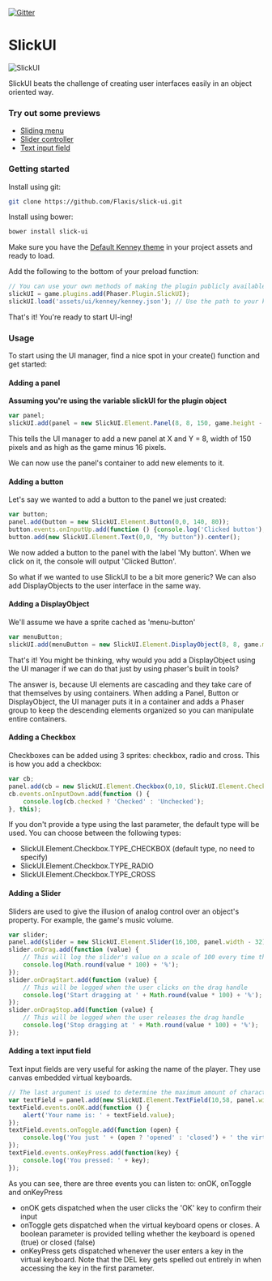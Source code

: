 [![Gitter](https://badges.gitter.im/slick-ui/Lobby.svg)](https://gitter.im/slick-ui/Lobby?utm_source=badge&utm_medium=badge&utm_campaign=pr-badge)
# SlickUI
![SlickUI](http://slick-ui.com/img/portfolio/thumbnails/1.jpg)

SlickUI beats the challenge of creating user interfaces easily in an object oriented way.

### Try out some previews
* [Sliding menu](http://slick-ui.com/preview/menu.html)
* [Slider controller](http://slick-ui.com/preview/slider.html)
* [Text input field](http://slick-ui.com/preview/text-field.html)

### Getting started
Install using git:
```sh
git clone https://github.com/Flaxis/slick-ui.git
```
Install using bower:
```sh
bower install slick-ui
```

Make sure you have the [Default Kenney theme] in your project assets and ready to load.

Add the following to the bottom of your preload function:
```javascript
// You can use your own methods of making the plugin publicly available. Setting it as a global variable is the easiest solution.
slickUI = game.plugins.add(Phaser.Plugin.SlickUI);
slickUI.load('assets/ui/kenney/kenney.json'); // Use the path to your kenney.json. This is the file that defines your theme.
```

That's it! You're ready to start UI-ing!

### Usage

To start using the UI manager, find a nice spot in your create() function and get started:

#### Adding a panel
**Assuming you're using the variable slickUI for the plugin object**

```javascript
var panel;
slickUI.add(panel = new SlickUI.Element.Panel(8, 8, 150, game.height - 16));
```
This tells the UI manager to add a new panel at X and Y = 8, width of 150 pixels and as high as the game minus 16 pixels.

We can now use the panel's container to add new elements to it.

#### Adding a button
Let's say we wanted to add a button to the panel we just created:
```javascript
var button;
panel.add(button = new SlickUI.Element.Button(0,0, 140, 80));
button.events.onInputUp.add(function () {console.log('Clicked button');});
button.add(new SlickUI.Element.Text(0,0, "My button")).center();
```
We now added a button to the panel with the label 'My button'. When we click on it, the console will output 'Clicked Button'.

So what if we wanted to use SlickUI to be a bit more generic? We can also add DisplayObjects to the user interface in the same way.

#### Adding a DisplayObject
We'll assume we have a sprite cached as 'menu-button'
```javascript
var menuButton;
slickUI.add(menuButton = new SlickUI.Element.DisplayObject(8, 8, game.make.sprite(0, 0, 'menu-button')));
```
That's it! You might be thinking, why would you add a DisplayObject using the UI manager if we can do that just by using phaser's built in tools?

The answer is, because UI elements are cascading and they take care of that themselves by using containers. When adding a Panel, Button or DisplayObject, the UI manager puts it in a container and adds a Phaser group to keep the descending elements organized so you can manipulate entire containers.

#### Adding a Checkbox
Checkboxes can be added using 3 sprites: checkbox, radio and cross. This is how you add a checkbox:
```javascript
var cb;
panel.add(cb = new SlickUI.Element.Checkbox(0,10, SlickUI.Element.Checkbox.TYPE_RADIO));
cb.events.onInputDown.add(function () {
    console.log(cb.checked ? 'Checked' : 'Unchecked');
}, this);
```
If you don't provide a type using the last parameter, the default type will be used. You can choose between the following types:
* SlickUI.Element.Checkbox.TYPE_CHECKBOX (default type, no need to specify)
* SlickUI.Element.Checkbox.TYPE_RADIO
* SlickUI.Element.Checkbox.TYPE_CROSS

#### Adding a Slider
Sliders are used to give the illusion of analog control over an object's property. For example, the game's music volume.
```javascript
var slider;
panel.add(slider = new SlickUI.Element.Slider(16,100, panel.width - 32));
slider.onDrag.add(function (value) {
    // This will log the slider's value on a scale of 100 every time the user moves the drag handle
    console.log(Math.round(value * 100) + '%');
});
slider.onDragStart.add(function (value) {
    // This will be logged when the user clicks on the drag handle
    console.log('Start dragging at ' + Math.round(value * 100) + '%');
});
slider.onDragStop.add(function (value) {
    // This will be logged when the user releases the drag handle
    console.log('Stop dragging at ' + Math.round(value * 100) + '%');
});
```

#### Adding a text input field
Text input fields are very useful for asking the name of the player. They use canvas embedded virtual keyboards.
```javascript
// The last argument is used to determine the maximum amount of characters the input field can have. Defaults to 7 if kept empty.
var textField = panel.add(new SlickUI.Element.TextField(10,58, panel.width - 20, 40, 7));
textField.events.onOK.add(function () {
    alert('Your name is: ' + textField.value);
});
textField.events.onToggle.add(function (open) {
    console.log('You just ' + (open ? 'opened' : 'closed') + ' the virtual keyboard');
});
textField.events.onKeyPress.add(function(key) {
    console.log('You pressed: ' + key);
});
```
As you can see, there are three events you can listen to: onOK, onToggle and onKeyPress
* onOK gets dispatched when the user clicks the 'OK' key to confirm their input
* onToggle gets dispatched when the virtual keyboard opens or closes. A boolean parameter is provided telling whether the keyboard is opened (true) or closed (false)
* onKeyPress gets dispatched whenever the user enters a key in the virtual keyboard. Note that the DEL key gets spelled out entirely in when accessing the key in the first parameter.

[Default Kenney theme]: <http://slick-ui.com/kenney-theme.zip>
